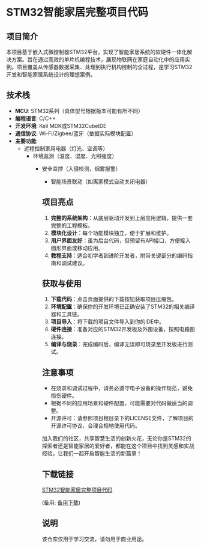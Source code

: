 # STM32智能家居完整项目代码

## 项目简介

本项目基于嵌入式微控制器STM32平台，实现了智能家居系统的软硬件一体化解决方案。旨在通过高效的单片机编程技术，展现物联网在家庭自动化中的应用实例。项目覆盖从传感器数据采集、处理到执行机构控制的全过程，是学习STM32开发和智能家居系统设计的理想案例。

## 技术栈

- **MCU**: STM32系列（具体型号根据版本可能有所不同）
- **编程语言**: C/C++
- **开发环境**: Keil MDK或STM32CubeIDE
- **通信协议**: Wi-Fi/Zigbee/蓝牙（依据实际模块配置）
- **主要功能**:
  - 远程控制家用电器（灯光、空调等）
    - 环境监测（温度、湿度、光照强度）
      - 安全监控（入侵检测，烟雾报警）
        - 智能场景联动（如离家模式自动关闭电器）

        ## 项目亮点

        1. **完整的系统架构**：从底层驱动开发到上层应用逻辑，提供一套完整的工程模板。
        2. **模块化设计**：每个功能模块独立，便于扩展和维护。
        3. **用户界面友好**：虽为后台代码，但预留有API接口，方便接入图形界面或移动应用。
        4. **教程支持**：适合初学者到进阶开发者，附带关键部分的编码指南和调试建议。

        ## 获取与使用

        1. **下载代码**：点击页面提供的下载按钮获取项目压缩包。
        2. **环境配置**：确保你的开发环境已正确安装了STM32的相关编译器和工具链。
        3. **项目导入**：将下载的项目文件导入到你的IDE中。
        4. **硬件连接**：准备对应的STM32开发板及外围设备，按照电路图连接。
        5. **编译与烧录**：完成编码后，编译无误即可烧录至开发板进行测试。

        ## 注意事项

        - 在烧录和调试过程中，请务必遵守电子设备的操作规范，避免损伤硬件。
        - 根据不同的应用场景和硬件配置，可能需要对代码做适当的调整。
        - 开源许可：请参照项目根目录下的LICENSE文件，了解项目的开源许可协议，合理合规地使用代码。

        加入我们的社区，共享智慧生活的创新火花，无论你是STM32的探索者还是智能家居的爱好者，都能在这个项目中找到灵感和实战经验。让我们一起开启智能生活的新篇章！

        ## 下载链接
        [STM32智能家居完整项目代码](https://pan.quark.cn/s/2193ce5e1db3) 

        (备用: [备用下载](https://pan.baidu.com/s/1XqyyjhsmvNS7egQpsiv8Sw?pwd=1234))

        ## 说明

        该仓库仅用于学习交流，请勿用于商业用途。
